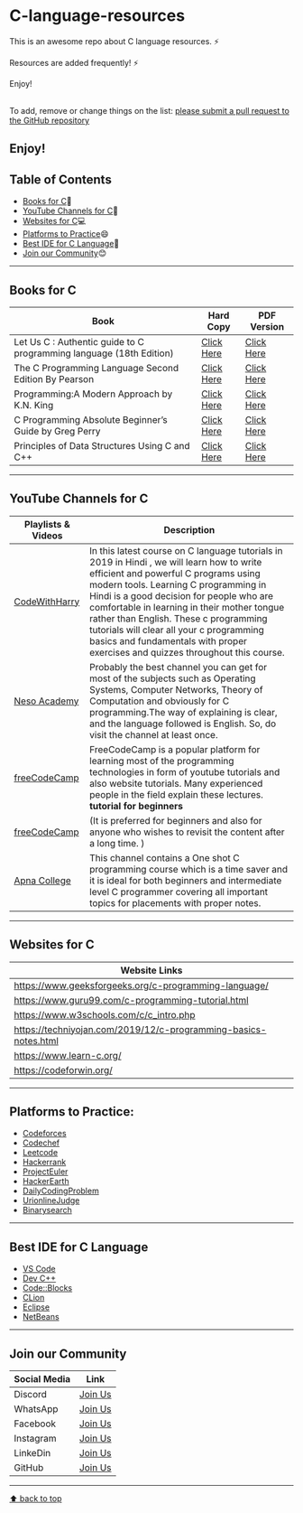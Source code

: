 # C-language-resources
This is an awesome repo about C language resources. ⚡

Resources are added frequently! ⚡


Enjoy!


<br>To add, remove or change things on the list:
[please submit a pull request to the GitHub repository](https://github.com/Resourcio-Community/C-language-resources/)

Enjoy!
---
## Table of Contents
- [Books for C](#books-for-c):blue_book:
- [YouTube Channels for C](#youtube-channels-for-c):incoming_envelope:
- [Websites for C](#websites-for-c):computer:
- [Platforms to Practice](#platforms-to-practice):smile:
- [Best IDE for C Language](#best-ide-for-c-language):rose:
- [Join our Community](#join-our-community):blush:
---
## Books for C
| Book | Hard Copy | PDF Version |
| ---- | --------- | ----------- |
| Let Us C : Authentic guide to C programming language (18th Edition) | [Click Here](https://amzn.eu/d/f6ulmeX) | [Click Here](https://drive.google.com/file/d/1OyiusTb3ZF9LUCbnNyjzpXjV3T-jB5wn/view?usp=drivesdk) |
| The C Programming Language Second Edition By Pearson | [Click Here](https://amzn.eu/d/dV8Tx64) | [Click Here](https://www.pdfdrive.com/download.pdf?id=156763132&h=5013a19e2b20b82d104bae34ac7e5320&u=cache&ext=pdf) |
| Programming:A Modern Approach by K.N. King | [Click Here](https://amzn.eu/d/bE4Q9e0) | [Click Here](https://www.pdfdrive.com/download.pdf?id=184001952&h=8da872e974d71a3da307f439dc269560&u=cache&ext=pdf) |
| C Programming Absolute Beginner’s Guide by Greg Perry | [Click Here](https://amzn.eu/d/frmeJRr) | [Click Here](https://www.pdfdrive.com/download.pdf?id=200335395&h=7df96b6eed99b2cf3e896d20a362c116&u=cache&ext=pdf) |
| Principles of Data Structures Using C and C++ | [Click Here](https://amzn.eu/d/e7aIsYg) | [Click Here]( https://kiransrinivas.files.wordpress.com/2012/05/principles-of-data-structures-using-c-and-c-v-das-new-age-2008-bbs.pdf) |
---
## YouTube Channels for C
| Playlists & Videos | Description |
| -------------------| ----------- |
| [CodeWithHarry](https://www.youtube.com/watch?v=7Dh73z3icd8&list=PLu0W_9lII9aiXlHcLx-mDH1Qul38wD3aR) | In this latest course on C language tutorials in 2019 in Hindi , we will learn how to write efficient and powerful C programs using modern tools. Learning C programming in Hindi is a good decision for people who are comfortable in learning in their mother tongue rather than English. These c programming tutorials will clear all your c programming basics and fundamentals with proper exercises and quizzes throughout this course. |
| [Neso Academy](https://www.youtube.com/watch?v=rLf3jnHxSmU&list=PLBlnK6fEyqRggZZgYpPMUxdY1CYkZtARR) | Probably the best channel you can get for most of the subjects such as Operating Systems, Computer Networks, Theory of Computation and obviously for C programming.The way of explaining is clear, and the language followed is English. So, do visit the channel at least once. |
| [freeCodeCamp](https://www.youtube.com/watch?v=KJgsSFOSQv0) | FreeCodeCamp is a popular platform for learning most of the programming technologies in form of youtube tutorials and also website tutorials. Many experienced people in the field explain these lectures.  **tutorial for beginners**|
| [freeCodeCamp](https://www.youtube.com/watch?v=j-_s8f5K30I) | (It is preferred for beginners and also for anyone who wishes to revisit the content after a long time. ) |
| [Apna College](https://www.youtube.com/watch?v=irqbmMNs2Bo) | This channel contains a One shot C programming course which is a time saver and it is ideal for both beginners and intermediate level C programmer covering all important topics for placements with proper notes. |
---
## Websites for C
| Website Links |
| ------------- |
| https://www.geeksforgeeks.org/c-programming-language/ |
| https://www.guru99.com/c-programming-tutorial.html |
| https://www.w3schools.com/c/c_intro.php |
| https://techniyojan.com/2019/12/c-programming-basics-notes.html |
| https://www.learn-c.org/ |
| https://codeforwin.org/ |
---
## Platforms to Practice: 
- [Codeforces](http://codeforces.com/contests)
- [Codechef](https://www.codechef.com)
- [Leetcode](https://leetcode.com)
- [Hackerrank](https://www.hackerrank.com/dashboard)
- [ProjectEuler](https://projecteuler.net/archives)
- [HackerEarth](https://www.hackerearth.com/challenges/)
- [DailyCodingProblem](https://www.dailycodingproblem.com)
- [UrionlineJudge](https://www.urionlinejudge.com.br/judge/en/login)
- [Binarysearch](https://binarysearch.com/)
---
## Best IDE for C Language
- [VS Code](https://code.visualstudio.com/)
- [Dev C++](https://www.bloodshed.net/)
- [Code::Blocks](http://www.codeblocks.org/downloads/binaries/)
- [CLion](https://www.jetbrains.com/clion/download/#section=windows)
- [Eclipse](https://www.eclipse.org/downloads/packages/release/kepler/sr2/eclipse-ide-cc-developers)
- [NetBeans](https://netbeans.apache.org/download/index.html)
---
## Join our Community
| Social Media | Link |
| ------------ | ---- |
| Discord | [Join Us](https://discord.gg/j2cMDF6Dtx) |
| WhatsApp | [Join Us](https://chat.whatsapp.com/Km6AX9di04ZLIpFEcXTiNK) |
| Facebook | [Join Us](https://www.facebook.com/profile.php?id=100088472180461) |
| Instagram | [Join Us](https://www.instagram.com/resourciocommunity22/) |
| LinkeDin | [Join Us](https://www.linkedin.com/in/resourcio-community22/) |
| GitHub | [Join Us](https://github.com/Resourcio-Community) |
---
[⬆ back to top](#table-of-contents)
